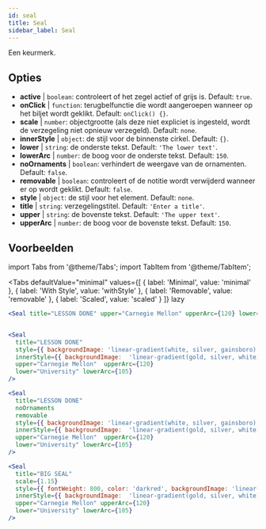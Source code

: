 ```yaml
---
id: seal 
title: Seal
sidebar_label: Seal
---
```


Een keurmerk.

## Opties

* __active__ | `boolean`: controleert of het zegel actief of grijs is. Default: `true`.
* __onClick__ | `function`: terugbelfunctie die wordt aangeroepen wanneer op het biljet wordt geklikt. Default: `onClick() {}`.
* __scale__ | `number`: objectgrootte (als deze niet expliciet is ingesteld, wordt de verzegeling niet opnieuw verzegeld). Default: `none`.
* __innerStyle__ | `object`: de stijl voor de binnenste cirkel. Default: `{}`.
* __lower__ | `string`: de onderste tekst. Default: `'The lower text'`.
* __lowerArc__ | `number`: de boog voor de onderste tekst. Default: `150`.
* __noOrnaments__ | `boolean`: verhindert de weergave van de ornamenten. Default: `false`.
* __removable__ | `boolean`: controleert of de notitie wordt verwijderd wanneer er op wordt geklikt. Default: `false`.
* __style__ | `object`: de stijl voor het element. Default: `none`.
* __title__ | `string`: verzegelingstitel. Default: `'Enter a title'`.
* __upper__ | `string`: de bovenste tekst. Default: `'The upper text'`.
* __upperArc__ | `number`: de boog voor de bovenste tekst. Default: `150`.


## Voorbeelden

import Tabs from '@theme/Tabs';
import TabItem from '@theme/TabItem';

<Tabs
    defaultValue="minimal"
    values={[
        { label: 'Minimal', value: 'minimal' },
        { label: 'With Style', value: 'withStyle' },
        { label: 'Removable', value: 'removable' },
        { label: 'Scaled', value: 'scaled' }
    ]}
    lazy
>

<TabItem value="minimal">

```jsx live
<Seal title="LESSON DONE" upper="Carnegie Mellon" upperArc={120} lower="University" lowerArc={105} />
```

</TabItem>


<TabItem value="withStyle">

```jsx live

<Seal 
  title="LESSON DONE" 
  style={{ backgroundImage: 'linear-gradient(white, silver, gainsboro)'}}
  innerStyle={{ backgroundImage:  'linear-gradient(gold, silver, white)' }}
  upper="Carnegie Mellon"  upperArc={120} 
  lower="University" lowerArc={105}
/>
```

</TabItem>

<TabItem value="removable">

```jsx live
<Seal 
  title="LESSON DONE" 
  noOrnaments
  removable
  style={{ backgroundImage: 'linear-gradient(white, silver, gainsboro)'}}
  innerStyle={{ backgroundImage:  'linear-gradient(gold, silver, white)' }}
  upper="Carnegie Mellon"  upperArc={120} 
  lower="University" lowerArc={105}
/>
```

</TabItem>

<TabItem value="scaled">

```jsx live
<Seal 
  title="BIG SEAL" 
  scale={1.15}
  style={{ fontWeight: 800, color: 'darkred', backgroundImage: 'linear-gradient(white, silver, gainsboro)'}}
  innerStyle={{ backgroundImage:  'linear-gradient(gold, silver, white)' }}
  upper="Carnegie Mellon" upperArc={120} 
  lower="University" lowerArc={105}
/>
```

</TabItem>

</Tabs>
